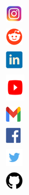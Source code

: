 <a href="https://instagram.com/innovationin_you?igshid=1fkp8yasn425p"><img src="580b57fcd9996e24bc43c521.png" alt="Instagram" align="bottom" height="45" width="45" ></a>

<a href="https://www.reddit.com/u/Creativeinsaan/?utm_source=share&utm_medium=ios_app&utm_name=iossmf"><img src="iDdntscPf-nfWKqzHRGFmhVxZm4hZgaKe5oyFws-yzA.png" alt="reddit" align="bottom" height="45" width="45" ></a>

<a href="http://linkedin.com/in/analupadhyay1998"><img src="Flat-Icon-In-Flat-Linked-In-Linked-Icon-2674741.png" alt="LinkedIn" align="bottom" height="45" width="45" ></a>

<a href="https://www.youtube.com/channel/UC5TCo8gN5fILJ2sojGcOpxA"><img src="de1c91788be0d791135736995109272a.png" alt="YouTube" align="bottom" height="70" width="50" ></a>

<a href="mailto:innovationinyou06@gmail.com"><img src="200px-Gmail_icon_(2020).svg.webp" alt="Gmail" align="bottom" height="40" width="40" ></a>

<a href="https://www.facebook.com/InnovationbyAnalupadhyay/"><img src="584ac2d03ac3a570f94a666d.png" alt="Facebook" align="bottom" height="40" width="40" ></a> 

<a href="https://twitter.com/InnovationInyou"><img src="580b57fcd9996e24bc43c53e.png" alt="Twitter" align="bottom" height="45" width="45" ></a>

<a href="https://github.com/InnovationInyou"><img src="25231.png" alt="github" align="bottom" height="45" width="45" ></a>





 

